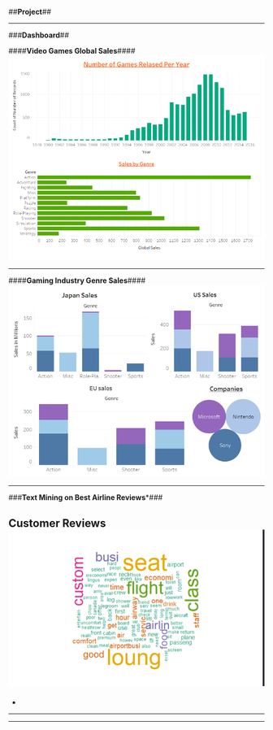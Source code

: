 ##**Project**##

---

###**Dashboard**##

####**Video Games Global Sales**####
<img src="images/Global_Games_Data.png?raw=true"/>

---
####**Gaming Industry Genre Sales**####
<img src="images/Sales by different Genre.png?raw=true"/>

---

###**Text Mining on Best Airline Reviews***###

**Customer Reviews**
<img src="images/NLP.png?raw=true"/>
-
- 

---




---

